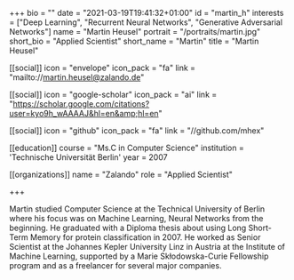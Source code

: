 +++
bio = ""
date = "2021-03-19T19:41:32+01:00"
id = "martin_h"
interests = ["Deep Learning", "Recurrent Neural Networks", "Generative Adversarial Networks"]
name = "Martin Heusel"
portrait = "/portraits/martin.jpg"
short_bio = "Applied Scientist"
short_name = "Martin"
title = "Martin Heusel"

[[social]]
    icon = "envelope"
    icon_pack = "fa"
    link = "mailto://martin.heusel@zalando.de"

[[social]]
    icon = "google-scholar"
    icon_pack = "ai"
    link = "https://scholar.google.com/citations?user=kyo9h_wAAAAJ&hl=en&amp;hl=en"

[[social]]
    icon = "github"
    icon_pack = "fa"
    link = "//github.com/mhex"

[[education]]
    course = "Ms.C in Computer Science"
    institution = 'Technische Universität Berlin'
    year = 2007

[[organizations]]
    name = "Zalando"
    role = "Applied Scientist"

+++

Martin studied Computer Science at the Technical University of Berlin where his focus was on Machine Learning, Neural Networks from the beginning. He graduated with a Diploma thesis about using Long Short-Term Memory for protein classification in 2007. He worked as Senior Scientist at the Johannes Kepler University Linz in Austria at the Institute of Machine Learning, supported by a Marie Skłodowska-Curie Fellowship program and as a freelancer for several major companies.

